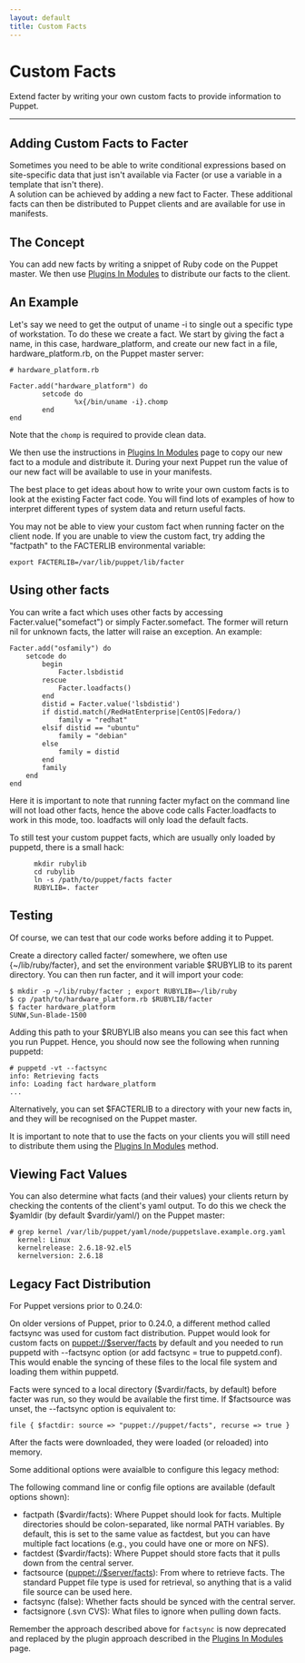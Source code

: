 ```yaml
---
layout: default
title: Custom Facts
---
```


Custom Facts
============

Extend facter by writing your own custom facts to provide information to Puppet.

* * *

Adding Custom Facts to Facter
-----------------------------

Sometimes you need to be able to write conditional expressions
based on site-specific data that just isn't available via Facter (or use
a variable in a template that isn't there).  
A solution can be achieved by adding a new fact to Facter. These additional facts
can then be distributed to Puppet clients and are available for use
in manifests.

The Concept
-----------

You can add new facts by writing a snippet of Ruby code on the
Puppet master. We then use [Plugins In Modules](./plugins_in_modules.html) to distribute our
facts to the client.

An Example
----------

Let's say we need to get the output of uname -i to single out a
specific type of workstation. To do these we create a fact. We
start by giving the fact a name, in this case, hardware\_platform,
and create our new fact in a file, hardware\_platform.rb, on the
Puppet master server:

    # hardware_platform.rb
    
    Facter.add("hardware_platform") do
            setcode do
                    %x{/bin/uname -i}.chomp
            end
    end

Note that the `chomp` is required to provide clean data.

We then use the instructions in [Plugins In Modules](./plugins_in_modules.html) page to copy
our new fact to a module and distribute it. During your next Puppet
run the value of our new fact will be available to use in your
manifests.

The best place to get ideas about how to write your own custom facts is to look at the existing Facter fact code. You will find lots of examples of how to interpret different types of system data and return useful facts.

You may not be able to view your custom fact when running
facter on the client node. If you are unable to view the custom
fact, try adding the "factpath" to the FACTERLIB environmental
variable:

    export FACTERLIB=/var/lib/puppet/lib/facter

Using other facts
-----------------

You can write a fact which uses other facts by accessing
Facter.value("somefact") or simply Facter.somefact. The former will
return nil for unknown facts, the latter will raise an exception.
An example:

    Facter.add("osfamily") do
        setcode do
            begin
                Facter.lsbdistid
            rescue 
                Facter.loadfacts()
            end
            distid = Facter.value('lsbdistid')
            if distid.match(/RedHatEnterprise|CentOS|Fedora/)
                family = "redhat"
            elsif distid == "ubuntu"
                family = "debian"
            else
                family = distid
            end
            family
        end
    end

Here it is important to note that running facter myfact on the
command line will not load other facts, hence the above code calls
Facter.loadfacts to work in this mode, too. loadfacts will only
load the default facts.

To still test your custom puppet facts, which are usually only
loaded by puppetd, there is a small hack:

          mkdir rubylib
          cd rubylib
          ln -s /path/to/puppet/facts facter
          RUBYLIB=. facter 

Testing
-------

Of course, we can test that our code works before adding it to
Puppet.

Create a directory called facter/ somewhere, we often use
{\~/lib/ruby/facter}, and set the environment variable $RUBYLIB to
its parent directory. You can then run facter, and it will import
your code:

    $ mkdir -p ~/lib/ruby/facter ; export RUBYLIB=~/lib/ruby
    $ cp /path/to/hardware_platform.rb $RUBYLIB/facter
    $ facter hardware_platform
    SUNW,Sun-Blade-1500

Adding this path to your $RUBYLIB also means you can see this fact
when you run Puppet. Hence, you should now see the following when
running puppetd:

    # puppetd -vt --factsync
    info: Retrieving facts
    info: Loading fact hardware_platform
    ...

Alternatively, you can set $FACTERLIB to a directory with your new
facts in, and they will be recognised on the Puppet master.

It is important to note that to use the facts on your clients you
will still need to distribute them using the [Plugins In Modules](./plugins_in_modules.html)
method.

Viewing Fact Values
-------------------

You can also determine what facts (and their values) your clients
return by checking the contents of the client's yaml output. To do
this we check the $yamldir (by default $vardir/yaml/) on the Puppet
master:

    # grep kernel /var/lib/puppet/yaml/node/puppetslave.example.org.yaml
      kernel: Linux
      kernelrelease: 2.6.18-92.el5
      kernelversion: 2.6.18

Legacy Fact Distribution
------------------------

For Puppet versions prior to 0.24.0:

On older versions of Puppet, prior to 0.24.0, a different method
called factsync was used for custom fact distribution. Puppet would
look for custom facts on
[puppet://$server/facts](puppet://%24server/facts) by default and
you needed to run puppetd with --factsync option (or add factsync =
true to puppetd.conf). This would enable the syncing of these files
to the local file system and loading them within puppetd.

Facts were synced to a local directory ($vardir/facts, by default)
before facter was run, so they would be available the first time.
If $factsource was unset, the --factsync option is equivalent to:

    file { $factdir: source => "puppet://puppet/facts", recurse => true }

After the facts were downloaded, they were loaded (or reloaded)
into memory.

Some additional options were avaialble to configure this legacy
method:

The following command line or config file options are available
(default options shown):

-   factpath ($vardir/facts): Where Puppet should look for facts.
    Multiple directories should be colon-separated, like normal PATH
    variables. By default, this is set to the same value as factdest,
    but you can have multiple fact locations (e.g., you could have one
    or more on NFS).
-   factdest ($vardir/facts): Where Puppet should store facts that
    it pulls down from the central server.
-   factsource
    ([puppet://$server/facts](puppet://%24server/facts)): From where to
    retrieve facts. The standard Puppet file type is used for
    retrieval, so anything that is a valid file source can be used
    here.
-   factsync (false): Whether facts should be synced with the
    central server.
-   factsignore (.svn CVS): What files to ignore when pulling down
    facts.

Remember the approach described above for `factsync` is now deprecated and replaced by the plugin approach described in the [Plugins In Modules](./plugins_in_modules.html) page.




